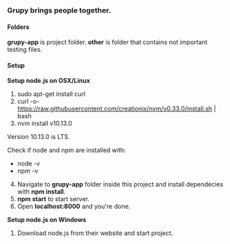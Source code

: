 ### Grupy brings people together.

#### Folders
__grupy-app__ is project folder.
__other__ is folder that contains not important testing files.


#### Setup
__Setup node.js on OSX/Linux__
1. sudo apt-get install curl
2. curl -o- https://raw.githubusercontent.com/creationix/nvm/v0.33.0/install.sh | bash
3. nvm install v10.13.0

Version 10.13.0 is LTS.

Check if node and npm are installed with:
* node -v
* npm -v

4. Navigate to __grupy-app__ folder inside this project and install dependecies with __npm install__.
5. __npm start__ to start server.
6. Open __localhost:8000__ and you're done.

__Setup node.js on Windows__
1. Download node.js from their website and start project.
